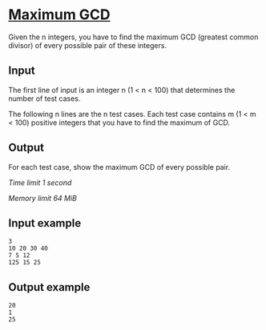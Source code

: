 # [Maximum GCD](https://www.e-olymp.com/en/problems/2631)

Given the n integers, you have to find the maximum GCD (greatest common divisor) of every possible pair of these integers.

## Input

The first line of input is an integer n (1 < n < 100) that determines the number of test cases.

The following n lines are the n test cases. Each test case contains m (1 < m < 100) positive integers that you have to find the maximum of GCD.

## Output

For each test case, show the maximum GCD of every possible pair.

_Time limit 1 second_

_Memory limit 64 MiB_

## Input example
```
3
10 20 30 40
7 5 12
125 15 25
```

## Output example
```
20
1
25
```
